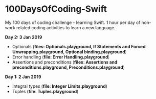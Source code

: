 # 100DaysOfCoding-Swift
My 100 days of coding challenge - learning Swift.
1 hour per day of non-work related coding activities to learn a new language.

**Day 2: 3 Jan 2019**
- Optionals (__files: Optionals.playground, If Statements and Forced Unwrapping.playground, Optional binding.playground__)
- Error handling (__file: Error Handling.playground__)
- Assertions and preconditions (__files: Assertions and preconditions.playground, Preconditions.playground__)

**Day 1: 2 Jan 2019**
- Integral types (__file: Integer Limits.playground__)
- Tuples (__file: Tuples.playground__)


